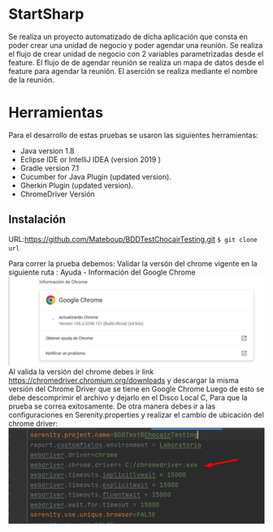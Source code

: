 # StartSharp
Se realiza un proyecto automatizado de dicha aplicación que consta en poder crear una unidad de negocio y poder agendar una reunión.
Se realiza el flujo de crear unidad de negocio con 2 variables parametrizadas desde el feature.
El flujo de de agendar reunión se realiza un mapa de datos desde el feature para agendar la reunión.
El aserción se realiza mediante el nombre de la reunión. 

# Herramientas 
Para el desarrollo de estas pruebas se usaron las siguientes herramientas:
- Java version 1.8
- Eclipse IDE or IntelliJ IDEA (version 2019 )
- Gradle version 7.1
- Cucumber for Java Plugin (updated version).
- Gherkin Plugin (updated version).
- ChromeDriver Versión


## Instalación
URL:https://github.com/Mateboup/BDDTestChocairTesting.git
`$ git clone url`

Para correr la prueba debemos: 
Validar la versón del chrome vigente en la siguiente ruta : Ayuda - Información del Google Chrome 
![img.png](img.png) 
Al valida la versión del chrome debes ir link https://chromedriver.chromium.org/downloads y descargar la misma versión del Chrome Driver que se tiene en Google Chrome
Luego de esto se debe descomprimir el archivo y dejarlo en el Disco Local C, Para que la prueba se correa exitosamente.
De otra manera debes ir a las configuraciones en Serenity.properties y realizar el cambio de ubicación del chrome driver: 
![img_1.png](img_1.png)
